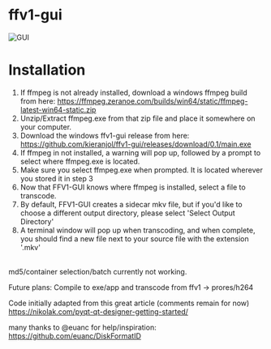 # ffv1-gui
![GUI](https://raw.githubusercontent.com/kieranjol/ffv1-gui/master/screen.png)
# Installation

1. If ffmpeg is not already installed, download a windows ffmpeg build from here: https://ffmpeg.zeranoe.com/builds/win64/static/ffmpeg-latest-win64-static.zip
2. Unzip/Extract ffmpeg.exe from that zip file and place it somewhere on your computer.
3. Download the windows ffv1-gui release from here: https://github.com/kieranjol/ffv1-gui/releases/download/0.1/main.exe
4. If ffmpeg in not installed, a warning will pop up, followed by a prompt to select where ffmpeg.exe is located.
5. Make sure you select ffmpeg.exe when prompted. It is located wherever you stored it in step 3
6. Now that FFV1-GUI knows where ffmpeg is installed, select a file to transcode.
7. By default, FFV1-GUI creates a sidecar mkv file, but if you'd like to choose a different output directory, please select 'Select Output Directory'
8. A terminal window will pop up when transcoding, and when complete, you should find a new file next to your source file with the extension '.mkv'
<br>
md5/container selection/batch currently not working.


Future plans: Compile to exe/app and transcode from ffv1 -> prores/h264<br>



Code initially adapted from this great article (comments remain for now) https://nikolak.com/pyqt-qt-designer-getting-started/ <br>

many thanks to @euanc for help/inspiration: https://github.com/euanc/DiskFormatID
